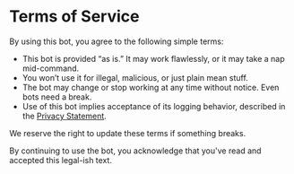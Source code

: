 # Terms of Service

By using this bot, you agree to the following simple terms:

- This bot is provided “as is.” It may work flawlessly, or it may take a nap mid-command.
- You won’t use it for illegal, malicious, or just plain mean stuff.
- The bot may change or stop working at any time without notice. Even bots need a break.
- Use of this bot implies acceptance of its logging behavior, described in the [Privacy Statement](PRIVACY.md).

We reserve the right to update these terms if something breaks.

By continuing to use the bot, you acknowledge that you've read and accepted this legal-ish text.